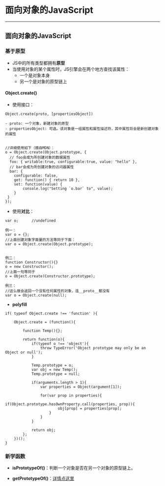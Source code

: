 ﻿# 面向对象的JavaScript

---

## **面向对象的JavaScript**
### **基于原型**
- JS中的所有类型都拥有**原型**
- 当使用对象的某个属性时，JS引擎会在两个地方查找该属性：
    - 一个是对象本身
    - 另一个是对象的原型链上
#### **Object.create()**
- 使用接口：
```
Object.create(proto, [propertiesObject])

- proto: 一个对象，新建对象的原型
- propertiesObject: 可选。该对象是一组属性和属性描述符，其中属性将会是新创建对象的属性


//详细使用如下（摘自MDN）：
o = Object.create(Object.prototype, {
  // foo会成为所创建对象的数据属性
  foo: { writable:true, configurable:true, value: "hello" },
  // bar会成为所创建对象的访问器属性
  bar: {
    configurable: false,
    get: function() { return 10 },
    set: function(value) { 
        console.log("Setting `o.bar` to", value);
    }
 }
});
```
- 使用**对比**：
```
var o;      //undefined

例一：
var o = {};
//上面创建对象字面量的方法等同于下面：
var o = Object.create(Object.prototype);


例二：
function Constructor(){}
o = new Constructor();
//上面一句等同于
o = Object.create(Constructor.prototype);

例三：
//这么做会返回一个没有任何属性的对象，连__proto__都没有
var o = Object.create(null);
```
- **polyfill**
```
if( typeof Object.create !== 'function' ){
    
    Object.create = (function(){
        
        function Temp(){};
        
        return function(o){
            if(typeof o !== 'object'){
                throw TypeError('Object prototype may only be an Object or null');
            }
            
            Temp.prototype = o;
            var obj = new Temp();
            Temp.prototype = null;
            
            if(arguments.length > 1){
                var properties = Object(argument[1]);
                
                for(var prop in properties){
                    if(Object.prototype.hasOwnProperty.call(properties, prop)){
                        obj[prop] = properties[prop];
                    }
                }
            }
            
            return obj;
        };
    })();
}
```
### **新学函数**
- **isPrototypeOf()**：判断一个对象是否在另一个对象的原型链上。
- **getPrototypeOf()**：[详情点这里][1]


  [1]: https://developer.mozilla.org/zh-CN/docs/Web/JavaScript/Reference/Global_Objects/Proxy/handler/getPrototypeOf